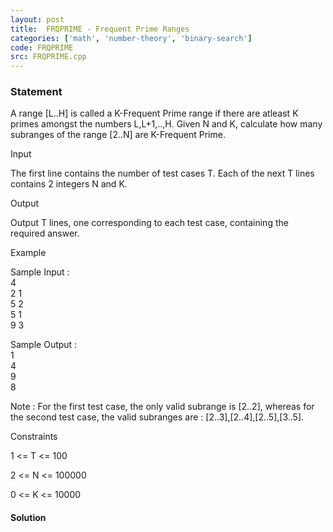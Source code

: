 ```yaml
---
layout: post
title:  FRQPRIME - Frequent Prime Ranges
categories: ['math', 'number-theory', 'binary-search']
code: FRQPRIME
src: FRQPRIME.cpp
---
```


### **Statement**

A range [L..H] is called a K-Frequent Prime range if there are atleast K
primes amongst the numbers L,L+1,..,H. Given N and K, calculate how many
subranges of the range [2..N] are K-Frequent Prime.  
  

Input

The first line contains the number of test cases T. Each of the next T lines
contains 2 integers N and K.

  
Output

Output T lines, one corresponding to each test case, containing the required
answer.

Example

  
Sample Input :  
4  
2 1  
5 2  
5 1  
9 3  
  
Sample Output :  
1  
4  
9  
8  
  
Note : For the first test case, the only valid subrange is [2..2], whereas for
the second test case, the valid subranges are : [2..3],[2..4],[2..5],[3..5].

Constraints

1 <= T <= 100

2 <= N <= 100000

0 <= K <= 10000



#### **Solution**



